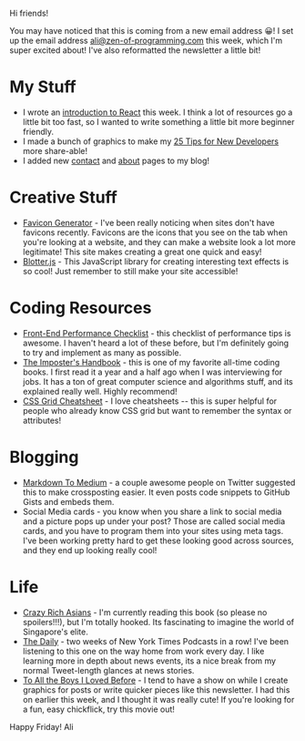 Hi friends!

You may have noticed that this is coming from a new email address 😀! I set up the email address ali@zen-of-programming.com this week, which I'm super excited about! I've also reformatted the newsletter a little bit! 

# My Stuff

* I wrote an [introduction to React](https://zen-of-programming.com/beginners-guide-react) this week. I think a lot of resources go a little bit too fast, so I wanted to write something a little bit more beginner friendly. 
* I made a bunch of graphics to make my [25 Tips for New Developers](https://zen-of-programming.com/start-programming) more share-able!
* I added new [contact](https://zen-of-programming.com/contact) and [about](https://zen-of-programming.com/about) pages to my blog!  

# Creative Stuff

* [Favicon Generator](https://favicon.io/) - I've been really noticing when sites don't have favicons recently. Favicons are the icons that you see on the tab when you're looking at a website, and they can make a website look a lot more legitimate! This site makes creating a great one quick and easy!
* [Blotter.js](https://blotter.js.org/) - This JavaScript library for creating interesting text effects is so cool! Just remember to still make your site accessible!

# Coding Resources

* [Front-End Performance Checklist](https://github.com/thedaviddias/Front-End-Performance-Checklist/blob/master/README.md) - this checklist of performance tips is awesome. I haven't heard a lot of these before, but I'm definitely going to try and implement as many as possible.
* [The Imposter's Handbook](https://bigmachine.io/products/the-imposters-handbook/) - this is one of my favorite all-time coding books. I first read it a year and a half ago when I was interviewing for jobs. It has a ton of great computer science and algorithms stuff, and its explained really well. Highly recommend!
* [CSS Grid Cheatsheet](http://grid.malven.co/) - I love cheatsheets -- this is super helpful for people who already know CSS grid but want to remember the syntax or attributes!

# Blogging

* [Markdown To Medium](http://markdowntomedium.com/) - a couple awesome people on Twitter suggested this to make crossposting easier. It even posts code snippets to GitHub Gists and embeds them.
* Social Media cards - you know when you share a link to social media and a picture pops up under your post? Those are called social media cards, and you have to program them into your sites using meta tags. I've been working pretty hard to get these looking good across sources, and they end up looking really cool!

# Life

* [Crazy Rich Asians](https://www.amazon.com/Crazy-Rich-Asians-Trilogy/dp/0345803787) - I'm currently reading this book (so please no spoilers!!!), but I'm totally hooked. Its fascinating to imagine the world of Singapore's elite.
* [The Daily](https://www.nytimes.com/podcasts/the-daily) - two weeks of New York Times Podcasts in a row! I've been listening to this one on the way home from work every day. I like learning more in depth about news events, its a nice break from my normal Tweet-length glances at news stories.
* [To All the Boys I Loved Before](https://www.netflix.com/watch/80203147?trackId=13752289&tctx=0%2C0%2Cc555b695b1f1619bcda10da1e255dd73d93c2ccc%3A8da3c2b3fb78174b130b281225a745e899fb835b%2C%2C) - I tend to have a show on while I create graphics for posts or write quicker pieces like this newsletter. I had this on earlier this week, and I thought it was really cute! If you're looking for a fun, easy chickflick, try this movie out!

Happy Friday!
Ali

